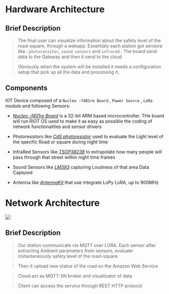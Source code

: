 
# Hardware Architecture

## Brief Description
  > The final user can visualize information about the safety level of the road-square, through a webapp. Essentialy each station got sensore like : `photoresistor`, `sound sensors` and `infrared` . The board send data to the Gateway and then it send to the cloud
  >
  >Obviously when the system will be installed it needs a configuration setup that pick up all the data and processing it, 


## Components

IOT Device composed of a `Nucleo -f401re Board` , `Power Source` , `LoRa` module and following Sensors:

- [*Nucleo -f401re Board*](https://www.st.com/en/evaluation-tools/nucleo-f401re.html) is a 32-bit ARM based microcontroller. THe board will run RIOT OS used to make it as easy as possible the coding of network functionalities and sensor drivers

- Photoresistors like [*CdS photoresistor*](https://www.adafruit.com/product/161) used to evaluate the Light level of the specific Road or square during night time

- InfraRed Sensors like [*TSOP38238*](https://www.adafruit.com/product/157) to extrapolate how many people will pass through that street within night time frames

- Sound Sensors like [*LM393*](https://components101.com/modules/lm393-sound-detection-sensor-module) capturing Loudness of that area Data Captured 

- Antenna like [*AntennaKit*](https://www.adafruit.com/product/3340) that use integrate LoPy LoRA, up to 900MHz 


# Network Architecture

![](https://github.com/nardoz-dev/projectName/blob/main/docs/sharedpictures/IoTDiagram.png)

## Brief Description
> Our station communicate via MQTT over LORA. Each sensor after extracting Ambient parameters from sensors, evaluate instantaneously safety level of the road-square. 

> Then it upload new status of the road on the Amazon Web Service

> Cloud act as MQTT-SN broker and visualizator of data

> Client can access the service through REST HTTP protocol
